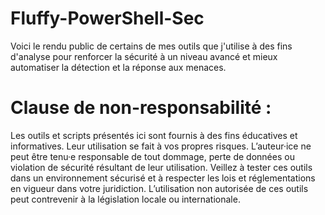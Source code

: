 # Fluffy-PowerShell-Sec
Voici le rendu public de certains de mes outils que j'utilise à des fins d'analyse pour renforcer la sécurité à un niveau avancé et mieux automatiser la détection et la réponse aux menaces.


# Clause de non-responsabilité :
Les outils et scripts présentés ici sont fournis à des fins éducatives et informatives. Leur utilisation se fait à vos propres risques. 
L’auteur·ice ne peut être tenu·e responsable de tout dommage, perte de données ou violation de sécurité résultant de leur utilisation. 
Veillez à tester ces outils dans un environnement sécurisé et à respecter les lois et réglementations en vigueur dans votre juridiction. L’utilisation non autorisée de ces outils peut contrevenir à la législation locale ou internationale.
